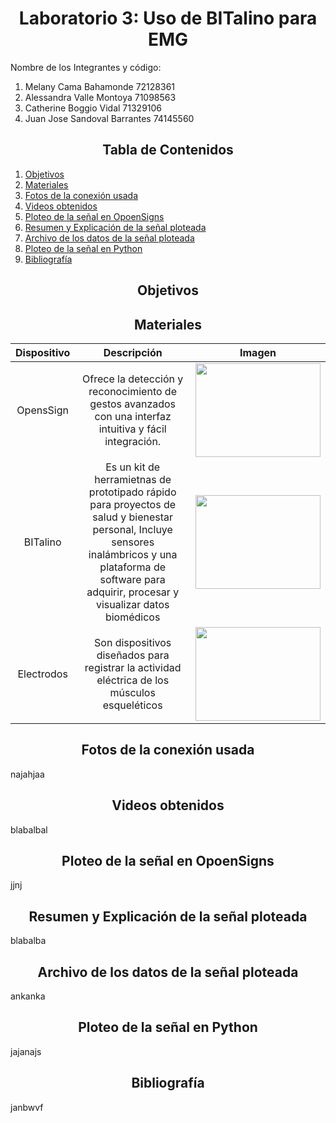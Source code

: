 <h1 style="text-align: center;">Laboratorio 3: Uso de BITalino para EMG</h1>

</h3>Nombre de los Integrantes y código:

1. Melany Cama Bahamonde 72128361
2. Alessandra Valle Montoya  71098563
3. Catherine Boggio Vidal 71329106
4. Juan Jose Sandoval Barrantes 74145560
</p>

<h2 style="text-align: center;">Tabla de Contenidos</h2>

1. [Objetivos](#objetivo)
2. [Materiales](#matereiales)
3. [Fotos de la conexión usada](#conex)
4. [Videos obtenidos](#videos)
5. [Ploteo de la señal en OpoenSigns](#opensign)
7. [Resumen y Explicación de la señal ploteada](#explic)
8. [Archivo de los datos de la señal ploteada](#archivosenal)
9. [Ploteo de la señal en Python](#python)
10. [Bibliografía](#Bibliografía)

<a id = "objetivo" style></a>
<h2 style = "text-align: center;">Objetivos</h2>
<a id = "matereiales"></a>  
<h2 style = "text-align: center;">Materiales</h2>
 
<div align="center">

|   **Dispositivo**   | **Descripción** |  **Imagen**  |
|:-------------------:|:---------------:|:------------:|
|      OpensSign      | Ofrece la detección y reconocimiento de gestos avanzados con una interfaz intuitiva y fácil integración. |<img width="200" height="150" src="link de fotop">|
|       BITalino      | Es un kit de herramietnas de prototipado rápido para proyectos de salud y bienestar personal, Incluye sensores inalámbricos y una plataforma de software para adquirir, procesar y visualizar datos biomédicos |<img width="200" height="150" src="linkdefotot">|
|     Electrodos      | Son dispositivos diseñados para registrar la actividad eléctrica de los músculos esqueléticos |<img width="200" height="150" src="linkdefotot">|

</div>

<a id = "conex"></a>
<h2 style = "text-align: center;">Fotos de la conexión usada</h2>
najahjaa


<a id = "videos"></a>
<h2 style = "text-align: center;">Videos obtenidos</h2>
blabalbal


<a id = "opensign"></a>
<h2 style = "text-align: center;">Ploteo de la señal en OpoenSigns</h2>
 jjnj

 
<a id = "explic"></a>
<h2 style = "text-align: center;">Resumen y Explicación de la señal ploteada</h2>
blabalba


<a id = "archivosenal"></a>
<h2 style = "text-align: center;">Archivo de los datos de la señal ploteada</h2>
ankanka


<a id = "python"></a>
<h2 style = "text-align: center;">Ploteo de la señal en Python</h2>
jajanajs


<a id = "Bibliografia"></a>
<h2 style = "text-align: center;">Bibliografía</h2>
janbwvf


